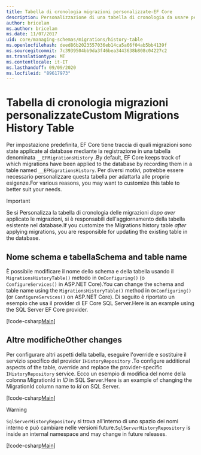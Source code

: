 ```yaml
---
title: Tabella di cronologia migrazioni personalizzate-EF Core
description: Personalizzazione di una tabella di cronologia da usare per le migrazioni con Entity Framework Core
author: bricelam
ms.author: bricelam
ms.date: 11/07/2017
uid: core/managing-schemas/migrations/history-table
ms.openlocfilehash: deed86b2023557036eb14ca5a66f04ab5bb4139f
ms.sourcegitcommit: 7c3939504bb9da3f46bea3443638b808c04227c2
ms.translationtype: MT
ms.contentlocale: it-IT
ms.lasthandoff: 09/09/2020
ms.locfileid: "89617973"
---
```

# <a name="custom-migrations-history-table"></a><span data-ttu-id="1412f-103">Tabella di cronologia migrazioni personalizzate</span><span class="sxs-lookup"><span data-stu-id="1412f-103">Custom Migrations History Table</span></span>

<span data-ttu-id="1412f-104">Per impostazione predefinita, EF Core tiene traccia di quali migrazioni sono state applicate al database mediante la registrazione in una tabella denominata `__EFMigrationsHistory` .</span><span class="sxs-lookup"><span data-stu-id="1412f-104">By default, EF Core keeps track of which migrations have been applied to the database by recording them in a table named `__EFMigrationsHistory`.</span></span> <span data-ttu-id="1412f-105">Per diversi motivi, potrebbe essere necessario personalizzare questa tabella per adattarla alle proprie esigenze.</span><span class="sxs-lookup"><span data-stu-id="1412f-105">For various reasons, you may want to customize this table to better suit your needs.</span></span>

> [!IMPORTANT]
> <span data-ttu-id="1412f-106">Se si Personalizza la tabella di cronologia delle migrazioni *dopo aver* applicato le migrazioni, si è responsabili dell'aggiornamento della tabella esistente nel database.</span><span class="sxs-lookup"><span data-stu-id="1412f-106">If you customize the Migrations history table *after* applying migrations, you are responsible for updating the existing table in the database.</span></span>

## <a name="schema-and-table-name"></a><span data-ttu-id="1412f-107">Nome schema e tabella</span><span class="sxs-lookup"><span data-stu-id="1412f-107">Schema and table name</span></span>

<span data-ttu-id="1412f-108">È possibile modificare il nome dello schema e della tabella usando il `MigrationsHistoryTable()` metodo in `OnConfiguring()` (o `ConfigureServices()` in ASP.NET Core).</span><span class="sxs-lookup"><span data-stu-id="1412f-108">You can change the schema and table name using the `MigrationsHistoryTable()` method in `OnConfiguring()` (or `ConfigureServices()` on ASP.NET Core).</span></span> <span data-ttu-id="1412f-109">Di seguito è riportato un esempio che usa il provider di EF Core SQL Server.</span><span class="sxs-lookup"><span data-stu-id="1412f-109">Here is an example using the SQL Server EF Core provider.</span></span>

[!code-csharp[Main](../../../../samples/core/Schemas/Migrations/MigrationTableNameContext.cs#TableNameContext)]

## <a name="other-changes"></a><span data-ttu-id="1412f-110">Altre modifiche</span><span class="sxs-lookup"><span data-stu-id="1412f-110">Other changes</span></span>

<span data-ttu-id="1412f-111">Per configurare altri aspetti della tabella, eseguire l'override e sostituire il servizio specifico del provider `IHistoryRepository` .</span><span class="sxs-lookup"><span data-stu-id="1412f-111">To configure additional aspects of the table, override and replace the provider-specific `IHistoryRepository` service.</span></span> <span data-ttu-id="1412f-112">Ecco un esempio di modifica del nome della colonna MigrationId in *ID* in SQL Server.</span><span class="sxs-lookup"><span data-stu-id="1412f-112">Here is an example of changing the MigrationId column name to *Id* on SQL Server.</span></span>

[!code-csharp[Main](../../../../samples/core/Schemas/Migrations/MyHistoryRepository.cs#HistoryRepositoryContext)]

> [!WARNING]
> <span data-ttu-id="1412f-113">`SqlServerHistoryRepository` si trova all'interno di uno spazio dei nomi interno e può cambiare nelle versioni future.</span><span class="sxs-lookup"><span data-stu-id="1412f-113">`SqlServerHistoryRepository` is inside an internal namespace and may change in future releases.</span></span>

[!code-csharp[Main](../../../../samples/core/Schemas/Migrations/MyHistoryRepository.cs#HistoryRepository)]
